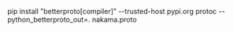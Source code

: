 pip install "betterproto[compiler]"  --trusted-host pypi.org
protoc --python_betterproto_out=. nakama.proto

